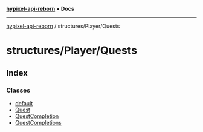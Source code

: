 [**hypixel-api-reborn**](../../../README.md) • **Docs**

***

[hypixel-api-reborn](../../../modules.md) / structures/Player/Quests

# structures/Player/Quests

## Index

### Classes

- [default](classes/default.md)
- [Quest](classes/Quest.md)
- [QuestCompletion](classes/QuestCompletion.md)
- [QuestCompletions](classes/QuestCompletions.md)
